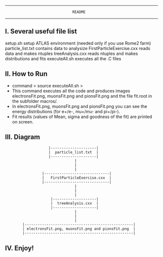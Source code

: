 
*******************************************************************************

			                       README
				                      
*******************************************************************************

I. Several useful file list
------------

setup.sh                    setup ATLAS environment (needed only if you use Rome2 farm)
particle_list.txt           contains data to analysize
FirstParticleExercise.cxx   reads data and makes ntuples
treeAnalysis.cxx			reads ntuples and makes distributions and fits
executeAll.sh               executes all the .C files

II. How to Run
--------------

- command < source executeAll.sh >
- This command executes all the code and produces images electronsFit.png, muonsFit.png and pionsFit.png and the file fit.root in the subfolder macros/.
- In electronsFit.png, muonsFit.png and pionsFit.png you can see the energy distributions (for e+/e-, mu+/mu- and pi+/pi-). 
- Fit results (values of Mean, sigma and goodness of the fit) are printed on screen.
 

III. Diagram
------------
			            |---------------------|
			            |  particle_list.txt  |
			            |---------------------|
			                        |
			                        |                          
			                        |
			         |------------------------------|
			         |   FirstParticleExercise.cxx  |
			         |------------------------------|
			                        |
			                        |                          
			                        |
		                 |--------------------|
		                 |  treeAnalysis.cxx  |
		                 |--------------------|
			                        |
			                        |                          
			                        |
			|--------------------------------------------------|
			| electronsFit.png, muonsFit.png and pionsFit.png  |
			|--------------------------------------------------|
	                        
IV. Enjoy!
------------
